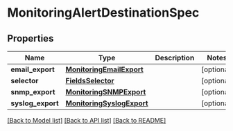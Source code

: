 # MonitoringAlertDestinationSpec

## Properties
Name | Type | Description | Notes
------------ | ------------- | ------------- | -------------
**email_export** | [**MonitoringEmailExport**](MonitoringEmailExport.md) |  | [optional] 
**selector** | [**FieldsSelector**](FieldsSelector.md) |  | [optional] 
**snmp_export** | [**MonitoringSNMPExport**](MonitoringSNMPExport.md) |  | [optional] 
**syslog_export** | [**MonitoringSyslogExport**](MonitoringSyslogExport.md) |  | [optional] 

[[Back to Model list]](../README.md#documentation-for-models) [[Back to API list]](../README.md#documentation-for-api-endpoints) [[Back to README]](../README.md)


